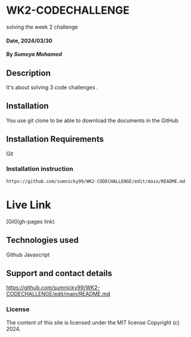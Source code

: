 # WK2-CODECHALLENGE
solving the week 2 challenge

#### Date, 2024/03/30

#### By *Sumeya Mohamed*

## Description
It's about solving 3 code challenges .

## Installation
You use git clone to be able to download the documents in the GitHub

## Installation Requirements
Git

### Installation instruction
```
https://github.com/sumnicky99/WK2-CODECHALLENGE/edit/main/README.md

```

# Live Link
[Git](gh-pages link)

## Technologies used
Github
Javascript

## Support and contact details
https://github.com/sumnicky99/WK2-CODECHALLENGE/edit/main/README.md

### License
The content of this site is licensed under the MIT license
Copyright (c) 2024.




















